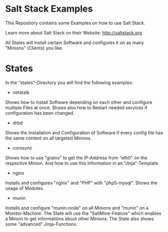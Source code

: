 Salt Stack Examples
===================

This Repository contains some Examples on how to use Salt Stack.

Learn more about Salt Stack on their Website: http://saltstack.org

All States will install certain Software and configures it on as many "Minions" (Clients) you like.

States
======

In the "states"-Directory you will find the following examples:

* netatalk

Shows how to install Software depending on each other and configure multiple Files at once. Shows also how to Restart needed services if configuration has been changed.


* drbd

Shows the Installation and Configuration of Software if every config file has the same content on all targeted Minions.

* corosync

Shows how to use "grains" to get the IP-Address from "eth0" on the respective Minion. And how to use this Information in an "Jinja"-Template.


* nginx

Installs and configures "nginx" and "PHP" with "php5-mysql". Shows the usage of Modules.

* munin

Installs and configure "munin-node" on all Minions and "munin" on a Monitor-Machine. The State will use the "SaltMine-Feature" which enables a Minion to get informations about other Minions. The State also shows some "advanced" Jinja-Functions.

